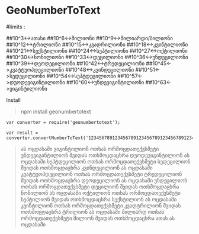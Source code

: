 # GeoNumberToText

#limits :

##10^3<->ათასი
##10^6<->მილიონი
##10^9<->მილიარდი/ბილიონი
##10^12<->ტრილიონი
##10^15<->კვადრილიონი
##10^18<->კვინტილიონი
##10^21<->სექსტილიონი
##10^24<->სეპტილიონი
##10^27<->ოქტილიონი
##10^30<->ნონილიონი
##10^33<->დეცილიონი
##10^36<->უნდეცილიონი
##10^39<->დეოდეცილიონი
##10^42<->ტრედეცილიონი
##10^45<->კვატტუოპდეცილიონი
##10^48<->კვინდეცილიონი
##10^51<->სედეცილიონი
##10^54<->სეპტდეცილიონი
##10^57<->დუოდევიგინტილიონი
##10^60<->უნდევიგინტილიონი
##10^63<->ვიგინტილიონი

Install

> npm install geonumbertotext


```
var converter = require('geonumbertotext');

var result = converter.convertNumberToText('123456789123456789123456789123456789123456789123456789123456789123');
```

>ას ოცდასამი ვიგინტილიონ ოთხას ორმოცდათექვსმეტი უნდევიგინტილიონ შვიდას ოთხმოცდაცხრა დუოდევიგინტილიონ ას ოცდასამი სეპტდეცილიონ ოთხას ორმოცდათექვსმეტი სედეცილიონ შვიდას ოთხმოცდაცხრა კვინდეცილიონ ას ოცდასამი კვატტუოპდეცილიონ ოთხას ორმოცდათექვსმეტი ტრედეცილიონ შვიდას ოთხმოცდაცხრა დეოდეცილიონ ას ოცდასამი უნდეცილიონ ოთხას ორმოცდათექვსმეტი დეცილიონ შვიდას ოთხმოცდაცხრა ნონილიონ ას ოცდასამი ოქტილიონ ოთხას ორმოცდათექვსმეტი სეპტილიონ შვიდას ოთხმოცდაცხრა სექსტილიონ ას ოცდასამი კვინტილიონ ოთხას ორმოცდათექვსმეტი კვადტრილიონ შვიდას ოთხმოცდაცხრა ტრილიონ ას ოცდასამი მილიარდ ოთხას ორმოცდათექვსმეტი მილიონ შვიდას ოთხმოცდაცხრა ათას ას ოცდასამი
